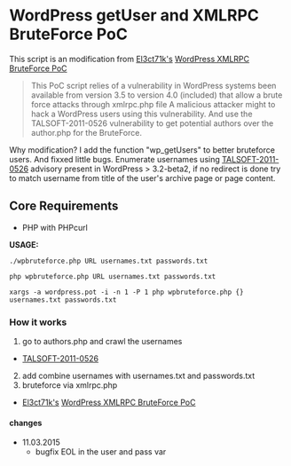 WordPress getUser and XMLRPC BruteForce PoC
===========

This script is an modification from [El3ct71k's](https://github.com/El3ct71k) [WordPress XMLRPC BruteForce PoC](https://github.com/El3ct71k/WordPress-XMLRPC-BruteForce-PoC)
> This PoC script relies of a vulnerability in WordPress systems been available from version 3.5 to version 4.0 (included) that allow a brute force attacks through xmlrpc.php file A malicious attacker might to hack a WordPress users using this vulnerability. And use the TALSOFT-2011-0526 vulnerability to get potential authors over the author.php for the BruteForce.


Why modification? I add the function "wp_getUsers" to better bruteforce users. And fixxed little bugs. Enumerate usernames using [TALSOFT-2011-0526](http://seclists.org/fulldisclosure/2011/May/493) advisory present in WordPress > 3.2-beta2, if no redirect is done try to match username from title of the user's archive page or page content.

## Core Requirements
* PHP with PHPcurl

**USAGE:**

`./wpbruteforce.php URL usernames.txt passwords.txt`

`php wpbruteforce.php URL usernames.txt passwords.txt`

`xargs -a wordpress.pot -i -n 1 -P 1 php wpbruteforce.php {} usernames.txt passwords.txt`



### How it works

1. go to authors.php and crawl the usernames
  * [TALSOFT-2011-0526](http://seclists.org/fulldisclosure/2011/May/493)
2. add combine usernames with usernames.txt and passwords.txt
3. bruteforce via xmlrpc.php
  * [El3ct71k's](https://github.com/El3ct71k) [WordPress XMLRPC BruteForce PoC](https://github.com/El3ct71k/WordPress-XMLRPC-BruteForce-PoC)




#### changes
* 11.03.2015
  * bugfix EOL in the user and pass var
